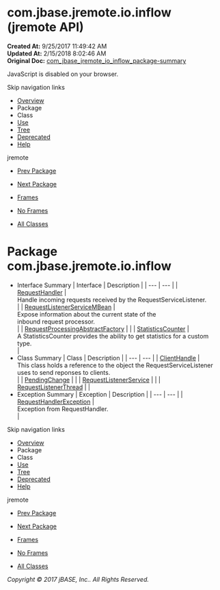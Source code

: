 # com.jbase.jremote.io.inflow (jremote   API)

**Created At:** 9/25/2017 11:49:42 AM  
**Updated At:** 2/15/2018 8:02:46 AM  
**Original Doc:** [com_jbase_jremote_io_inflow_package-summary](https://docs.jbase.com/39256-inflow/com_jbase_jremote_io_inflow_package-summary)  

<!--<br>    try {<br>        if (location.href.indexOf('is-external=true') == -1) {<br>            parent.document.title="com.jbase.jremote.io.inflow (jremote   API)";<br>        }<br>    }<br>    catch(err) {<br>    }<br>//-->
JavaScript is disabled on your browser.

Skip navigation links

- [Overview](../../../../../overview-summary.html)
- Package
- Class
- [Use](/39256-inflow/com_jbase_jremote_io_inflow_package-use)
- [Tree](/39256-inflow/com_jbase_jremote_io_inflow_package-tree)
- [Deprecated](../../../../../deprecated-list.html)
- [Help](../../../../../help-doc.html)


jremote <br>

- [Prev Package](/39254-exception/com_jbase_jremote_io_exception_package-summary)
- [Next Package](/39258-jca/com_jbase_jremote_jca_package-summary)


- [Frames](../../../../../index.html?com/jbase/jremote/io/inflow//39256-inflow/com_jbase_jremote_io_inflow_package-summary)
- [No Frames](/39256-inflow/com_jbase_jremote_io_inflow_package-summary)


- [All Classes](../../../../../allclasses-noframe.html)


<!--<br>  allClassesLink = document.getElementById("allclasses\_navbar\_top");<br>  if(window==top) {<br>    allClassesLink.style.display = "block";<br>  }<br>  else {<br>    allClassesLink.style.display = "none";<br>  }<br>  //-->

# Package com.jbase.jremote.io.inflow

- Interface Summary | Interface | Description |
| --- | --- |
| [RequestHandler](/39256-inflow/com_jbase_jremote_io_inflow_RequestHandler "interface in com.jbase.jremote.io.inflow") | <br>Handle incoming requests received by the RequestServiceListener.<br> |
| [RequestListenerServiceMBean](/39256-inflow/com_jbase_jremote_io_inflow_RequestListenerServiceMBean "interface in com.jbase.jremote.io.inflow") | <br>Expose information about the current state of the<br> inbound request processor.<br> |
| [RequestProcessingAbstractFactory](/39256-inflow/com_jbase_jremote_io_inflow_RequestProcessingAbstractFactory "interface in com.jbase.jremote.io.inflow") |   |
| [StatisticsCounter](/39256-inflow/com_jbase_jremote_io_inflow_StatisticsCounter "interface in com.jbase.jremote.io.inflow") | <br>A StatisticsCounter provides the ability to get statistics for a custom type.<br> |
- Class Summary | Class | Description |
| --- | --- |
| [ClientHandle](/39256-inflow/com_jbase_jremote_io_inflow_ClientHandle "class in com.jbase.jremote.io.inflow") | <br>This class holds a reference to the object the RequestServiceListener<br> uses to send reponses to clients.<br> |
| [PendingChange](/39256-inflow/com_jbase_jremote_io_inflow_PendingChange "class in com.jbase.jremote.io.inflow") |   |
| [RequestListenerService](/39256-inflow/com_jbase_jremote_io_inflow_RequestListenerService "class in com.jbase.jremote.io.inflow") |   |
| [RequestListenerThread](/39256-inflow/com_jbase_jremote_io_inflow_RequestListenerThread "class in com.jbase.jremote.io.inflow") |   |
- Exception Summary | Exception | Description |
| --- | --- |
| [RequestHandlerException](/39256-inflow/com_jbase_jremote_io_inflow_RequestHandlerException "class in com.jbase.jremote.io.inflow") | <br>Exception from RequestHandler.<br> |

Skip navigation links

- [Overview](../../../../../overview-summary.html)
- Package
- Class
- [Use](/39256-inflow/com_jbase_jremote_io_inflow_package-use)
- [Tree](/39256-inflow/com_jbase_jremote_io_inflow_package-tree)
- [Deprecated](../../../../../deprecated-list.html)
- [Help](../../../../../help-doc.html)


jremote <br>

- [Prev Package](/39254-exception/com_jbase_jremote_io_exception_package-summary)
- [Next Package](/39258-jca/com_jbase_jremote_jca_package-summary)


- [Frames](../../../../../index.html?com/jbase/jremote/io/inflow//39256-inflow/com_jbase_jremote_io_inflow_package-summary)
- [No Frames](/39256-inflow/com_jbase_jremote_io_inflow_package-summary)


- [All Classes](../../../../../allclasses-noframe.html)


<!--<br>  allClassesLink = document.getElementById("allclasses\_navbar\_bottom");<br>  if(window==top) {<br>    allClassesLink.style.display = "block";<br>  }<br>  else {<br>    allClassesLink.style.display = "none";<br>  }<br>  //-->

*Copyright © 2017 jBASE, Inc.. All Rights Reserved.*
